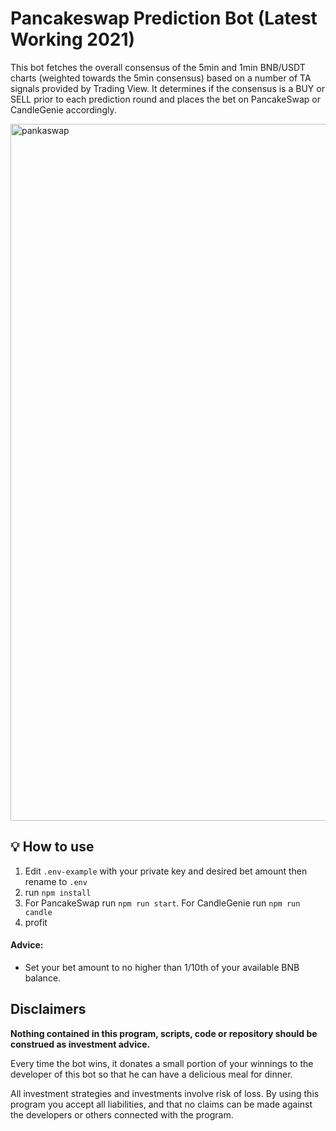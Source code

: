 # Pancakeswap Prediction Bot (Latest Working 2021)
This bot fetches the overall consensus of the 5min and 1min BNB/USDT charts (weighted towards the 5min consensus) based on a number of TA signals provided by Trading View. It determines if the consensus is a BUY or SELL prior to each prediction round and places the bet on PancakeSwap or CandleGenie accordingly.

<img width="1115" alt="pankaswap" src="https://user-images.githubusercontent.com/10390640/142770496-403d851e-cae1-4d6a-8abb-9a5830acb70a.png">

## 💡 How to use

1. Edit `.env-example` with your private key and desired bet amount then rename to `.env`
2. run `npm install`
3. For PancakeSwap run `npm run start`. For CandleGenie run `npm run candle`
4. profit


#### Advice:
- Set your bet amount to no higher than 1/10th of your available BNB balance.


## Disclaimers

**Nothing contained in this program, scripts, code or repository should be construed as investment advice.**

Every time the bot wins, it donates a small portion of your winnings to the  developer of this bot so that he can have a delicious meal for dinner.

All investment strategies and investments involve risk of loss.
By using this program you accept all liabilities, and that no claims can be made against the developers or others connected with the program.
